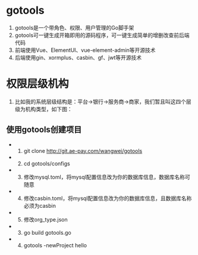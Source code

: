 # gotools
1. gotools是一个带角色、权限、用户管理的Go脚手架
2. gotools可一键生成开箱即用的源码程序，可一键生成简单的增删改查前后端代码
2. 前端使用Vue、ElementUI、vue-element-admin等开源技术
3. 后端使用gin、xormplus、casbin、gf、jwt等开源技术

# 权限层级机构
1. 比如我的系统层级结构是：平台->银行->服务商->商家，我们暂且叫这四个层级为机构类型，如下图：


## 使用gotools创建项目
* 1. git clone http://git.ae-pay.com/wangwei/gotools
* 2. cd gotools/configs
* 3. 修改mysql.toml，将mysql配置信息改为你的数据库信息，数据库名称可随意
* 4. 修改casbin.toml，将mysql配置信息改为你的数据库信息，且数据库名称必须为casbin
* 5. 修改org_type.json
* 3. go build gotools.go
* 4. gotools -newProject hello

